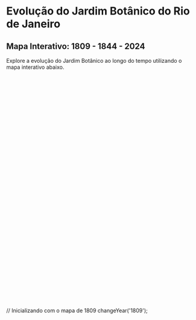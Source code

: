 # Evolução do Jardim Botânico do Rio de Janeiro  
## Mapa Interativo: 1809 - 1844 - 2024  

Explore a evolução do Jardim Botânico ao longo do tempo utilizando o mapa interativo abaixo.

<div id="map" style="height: 600px;"></div>

<!-- Adicionando as bibliotecas Leaflet.js -->
<link
  rel="stylesheet"
  href="https://unpkg.com/leaflet@1.7.1/dist/leaflet.css"
/>
<script src="https://unpkg.com/leaflet@1.7.1/dist/leaflet.js"></script>

<script>
  // Inicializando o mapa com Leaflet.js
  var map = L.map('map').setView([-22.9711, -43.2247], 13); // Coordenadas centrais do Jardim Botânico

  // Adicionando um mapa base (OpenStreetMap)
  L.tileLayer('https://{s}.tile.openstreetmap.org/{z}/{x}/{y}.png', {
    maxZoom: 19,
  }).addTo(map);

  // Adicionando o mapa de 1844 como camada
  var map1844 = L.imageOverlay(
    'https://raw.githubusercontent.com/nokiahg/media/main/1844.jpeg',
    [[-22.9314, -43.2706], [-23.0170, -43.1776]] // Coordenadas do mapa
  );

  // Exibindo o mapa de 1844 na inicialização
  map1844.addTo(map);
</script>


  // Inicializando com o mapa de 1809
  changeYear('1809');
</script>
